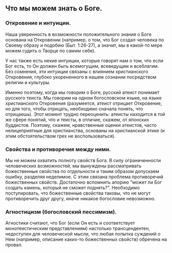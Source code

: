 ## Что мы можем знать о Боге.

### Откровение и интуиции.

Наша уверенность в возможности положительного знания о Боге основана на Откровении (например, о том, что Бог создал человека по Своему образу и подобию (Быт. 1:26-27), а значит, мы в какой-то мере можем судить о Творце по самим себе).

У нас также есть некие интуиции, которые говорят нам о том, что если Бог есть, то Он должен быть всемогущим, всеведущим и всеблагим. Без сомнения, эти интуиции связаны с влиянием христианского Откровения, глубоко укорененного в нашем сознании посредством религии и культуры.

Именно поэтому, когда мы говорим о Боге, русский атеист понимает русского теиста. Мы говорим на одном богословском языке, на языке христианского Откровения (разумеется, атеист отрицает Откровение, но для того, чтобы отрицать, необходимо сначала понять, что отрицаешь). Этот момент трудно переоценить: атеисты находится в той же сфере понятий, что и теисты, в отличие, скажем, от японских буддистов. Поэтому, скажем, нравственные оценки атеистов, часто нелицеприятные для христианства, основаны на христианской этике (и этим обстоятельством грех не воспользоваться).

<!--Мы можем мыслить о Боге, рассматривая некие божественные свойства (*катафатическое богословие*), опираясь на знакомые нам свойства человеческой природы (всеблагость --- бесконечная доброта, всеведение --- бесконечное знание и т.п.). Проблема, однако, в том, что мы с трудом можем себе представить эти качества божественной природы[^nt1001]. По большому счету мы не можем доказать то, что человеческие представления о божественных свойствах --- адекватны хотя бы в некоторой мере[^nt1002]. Поэтому мы принимаем их априорно. Примерно так же поступают ученые, принимая адекватность суждений человека о мире (это положение никак нельзя доказать).
-->

### Свойства и противоречия между ними.

Мы не можем охватить полноту свойств Бога. В силу ограниченности человеческих возможностей, мы вынуждены рассматривать божественные свойства по отдельности и таким образом допускаем ошибку, разделяя неделимое. С этим связана проблема противоречий божественных свойств. Достаточно вспомнить апорию "может ли Бог создать камень, который не сможет поднять?". Необходимо постулировать, что божественные свойства таковы, что не могут противоречить друг другу, иначе никакое богословие невозможно.

<!-- Дополнить: напр о благости и всеведении + проблема зла -->

### Агностицизм (богословский пессимизм).

Агностики считают, что Бог (если Он есть и соответствует монотеистическим представлениям) настолько трансцендентен, недоступен для человеческой мысли, что любая попытка суждений о Нем (например, описание каких-то божественных свойств) обречена на провал.



